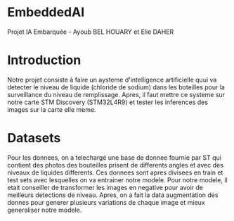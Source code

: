 # EmbeddedAI
Projet IA Embarquée - Ayoub BEL HOUARY et Elie DAHER

# Introduction
Notre projet consiste à faire un aysteme d'intelligence artificielle quui va detecter le niveau de liquide (chloride de sodium) dans les boteilles pour la surveillance du niveau de remplissage.
Apres, il faut mettre ce systeme sur notre carte STM Discovery (STM32L4R9) et tester les inferences des images sur la carte elle meme.

# Datasets
Pour les donnees, on a telechargé une base de donnee fournie par ST qui contient des photos des bouteilles prisent de differents angles et avec des niveaux de liquides differents.
Ces donnees sont apres divisees en train et test sets avec lesquelles on va entrainer notre modele.
Pour notre modele, il etait conseiller de transformer les images en negative pour avoir de meilleurs detections de niveau.
Apres, on a fait la data augmentation des donnes pour generer plusieurs variations de chaque image et mieux generaliser notre modele.

